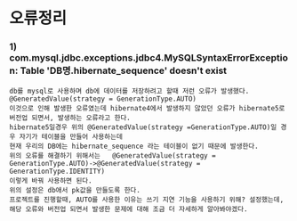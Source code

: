 # 오류정리

### 1) com.mysql.jdbc.exceptions.jdbc4.MySQLSyntaxErrorException: Table 'DB명.hibernate_sequence' doesn't exist

    db를 mysql로 사용하며 db에 데이터를 저장하려고 할때 저런 오류가 발생했다.
    @GeneratedValue(strategy = GenerationType.AUTO)
    이것으로 인해 발생한 오류였는데 hibernate4에서 발생하지 않았던 오류가 hibernate5로 버전업 되면서, 발생하는 오류라고 한다.
    hibernate5일경우 위의 @GeneratedValue(strategy =GenerationType.AUTO)일 경우 자기가 테이블을 만들어 사용하는데
    현재 우리의 DB에는 hibernate_sequence 라는 테이블이 없기 때문에 발생한다.
    위의 오류를 해결하기 위해서는   @GeneratedValue(strategy = GenerationType.AUTO)->@GeneratedValue(strategy = GenerationType.IDENTITY)
    이렇게 바꿔 사용하면 된다.
    위의 설정은 db애서 pk값을 만들도록 한다.
    프로젝트를 진행할때, AUTO를 사용한 이유는 쓰기 지연 기능을 사용하기 위해? 설정했는데, 해당 오류와 버전업 되면서 발생한 문제에 대해 조금 더 자세하게 알아봐야겠다.
